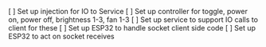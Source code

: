 [ ] Set up injection for IO to Service
[ ] Set up controller for toggle, power on, power off, brightness 1-3, fan 1-3
[ ] Set up service to support IO calls to client for these
[ ] Set up ESP32 to handle socket client side code
[ ] Set up ESP32 to act on socket receives